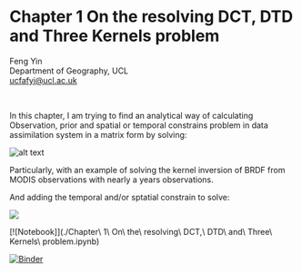 # Chapter 1 On the resolving DCT, DTD and Three Kernels problem

Feng Yin  
Department of Geography, UCL  
ucfafyi@ucl.ac.uk  


<br/>

In this chapter, I am trying to find an analytical way of calculating Observation, prior and spatial or temporal constrains problem in data assimilation system in a matrix form by solving:


![alt text](https://latex.codecogs.com/gif.latex?\mathbf{A}\mathbf{x}&space;=&space;\mathbf{b})

Particularly, with an example of solving the kernel inversion of BRDF from MODIS observations with nearly a years observations.

And adding the temporal and/or sptatial constrain to solve:


![](https://latex.codecogs.com/gif.latex?\left(\mathbf{A}&space;&plus;&space;\gamma^{2}\mathbf{D}^{\top}\mathbf{D}\right)\mathbf{x}&space;=&space;\mathbf{b})

[![Notebook]](./Chapter\ 1\ On\ the\ resolving\ DCT\,\ DTD\ and\ Three\ Kernels\ problem.ipynb)

[![Binder](https://mybinder.org/badge.svg)](https://mybinder.org/v2/gh/MarcYin/DTD-DCT-and-Three-Kernels/master)
